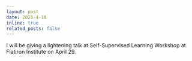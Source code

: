 ```yaml
---
layout: post
date: 2025-4-18
inline: true
related_posts: false
---
```


I will be giving a lightening talk at Self-Supervised Learning Workshop at Flatiron Institute on April 29.